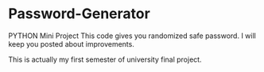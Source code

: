 # Password-Generator
PYTHON Mini Project
This code gives you randomized safe password. I will keep you posted about improvements.

This is actually my first semester of university final project.

